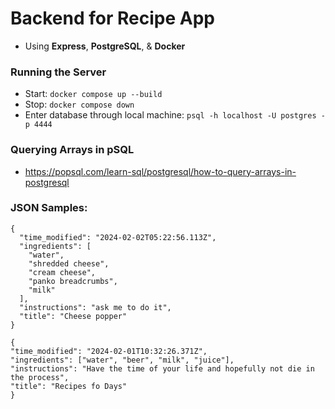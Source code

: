 # Backend for Recipe App
-  Using **Express**, **PostgreSQL**, & **Docker**

### Running the Server
- Start: `docker compose up --build`
- Stop: `docker compose down`
- Enter database through local machine: `psql -h localhost -U postgres -p 4444`

### Querying Arrays in pSQL
-  https://popsql.com/learn-sql/postgresql/how-to-query-arrays-in-postgresql

### JSON Samples:
```
{
  "time_modified": "2024-02-02T05:22:56.113Z",
  "ingredients": [
    "water",
    "shredded cheese",
    "cream cheese",
    "panko breadcrumbs",
    "milk"
  ],
  "instructions": "ask me to do it",
  "title": "Cheese popper"
}

{
"time_modified": "2024-02-01T10:32:26.371Z",
"ingredients": ["water", "beer", "milk", "juice"],
"instructions": "Have the time of your life and hopefully not die in the process",
"title": "Recipes fo Days"
}
```
